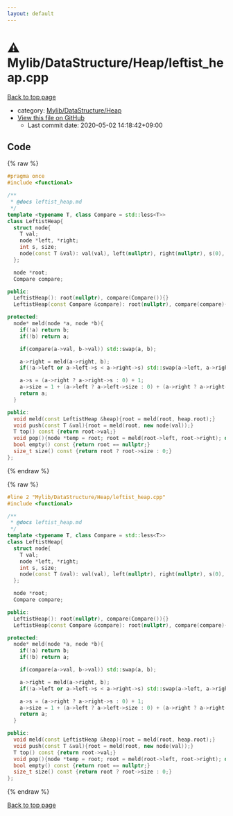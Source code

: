 ```yaml
---
layout: default
---
```


<!-- mathjax config similar to math.stackexchange -->
<script type="text/javascript" async
  src="https://cdnjs.cloudflare.com/ajax/libs/mathjax/2.7.5/MathJax.js?config=TeX-MML-AM_CHTML">
</script>
<script type="text/x-mathjax-config">
  MathJax.Hub.Config({
    TeX: { equationNumbers: { autoNumber: "AMS" }},
    tex2jax: {
      inlineMath: [ ['$','$'] ],
      processEscapes: true
    },
    "HTML-CSS": { matchFontHeight: false },
    displayAlign: "left",
    displayIndent: "2em"
  });
</script>

<script type="text/javascript" src="https://cdnjs.cloudflare.com/ajax/libs/jquery/3.4.1/jquery.min.js"></script>
<script src="https://cdn.jsdelivr.net/npm/jquery-balloon-js@1.1.2/jquery.balloon.min.js" integrity="sha256-ZEYs9VrgAeNuPvs15E39OsyOJaIkXEEt10fzxJ20+2I=" crossorigin="anonymous"></script>
<script type="text/javascript" src="../../../../assets/js/copy-button.js"></script>
<link rel="stylesheet" href="../../../../assets/css/copy-button.css" />


# :warning: Mylib/DataStructure/Heap/leftist_heap.cpp

<a href="../../../../index.html">Back to top page</a>

* category: <a href="../../../../index.html#f151d59e79c7ff7f731ff52cf9b782e4">Mylib/DataStructure/Heap</a>
* <a href="{{ site.github.repository_url }}/blob/master/Mylib/DataStructure/Heap/leftist_heap.cpp">View this file on GitHub</a>
    - Last commit date: 2020-05-02 14:18:42+09:00




## Code

<a id="unbundled"></a>
{% raw %}
```cpp
#pragma once
#include <functional>

/**
 * @docs leftist_heap.md
 */
template <typename T, class Compare = std::less<T>>
class LeftistHeap{
  struct node{
    T val;
    node *left, *right;
    int s, size;
    node(const T &val): val(val), left(nullptr), right(nullptr), s(0), size(1){}
  };

  node *root;
  Compare compare;

public:
  LeftistHeap(): root(nullptr), compare(Compare()){}
  LeftistHeap(const Compare &compare): root(nullptr), compare(compare){}

protected:
  node* meld(node *a, node *b){
    if(!a) return b;
    if(!b) return a;

    if(compare(a->val, b->val)) std::swap(a, b);

    a->right = meld(a->right, b);
    if(!a->left or a->left->s < a->right->s) std::swap(a->left, a->right);

    a->s = (a->right ? a->right->s : 0) + 1;
    a->size = 1 + (a->left ? a->left->size : 0) + (a->right ? a->right->size : 0);
    return a;
  }

public:
  void meld(const LeftistHeap &heap){root = meld(root, heap.root);}  
  void push(const T &val){root = meld(root, new node(val));}
  T top() const {return root->val;}
  void pop(){node *temp = root; root = meld(root->left, root->right); delete temp;}
  bool empty() const {return root == nullptr;}
  size_t size() const {return root ? root->size : 0;}
};

```
{% endraw %}

<a id="bundled"></a>
{% raw %}
```cpp
#line 2 "Mylib/DataStructure/Heap/leftist_heap.cpp"
#include <functional>

/**
 * @docs leftist_heap.md
 */
template <typename T, class Compare = std::less<T>>
class LeftistHeap{
  struct node{
    T val;
    node *left, *right;
    int s, size;
    node(const T &val): val(val), left(nullptr), right(nullptr), s(0), size(1){}
  };

  node *root;
  Compare compare;

public:
  LeftistHeap(): root(nullptr), compare(Compare()){}
  LeftistHeap(const Compare &compare): root(nullptr), compare(compare){}

protected:
  node* meld(node *a, node *b){
    if(!a) return b;
    if(!b) return a;

    if(compare(a->val, b->val)) std::swap(a, b);

    a->right = meld(a->right, b);
    if(!a->left or a->left->s < a->right->s) std::swap(a->left, a->right);

    a->s = (a->right ? a->right->s : 0) + 1;
    a->size = 1 + (a->left ? a->left->size : 0) + (a->right ? a->right->size : 0);
    return a;
  }

public:
  void meld(const LeftistHeap &heap){root = meld(root, heap.root);}  
  void push(const T &val){root = meld(root, new node(val));}
  T top() const {return root->val;}
  void pop(){node *temp = root; root = meld(root->left, root->right); delete temp;}
  bool empty() const {return root == nullptr;}
  size_t size() const {return root ? root->size : 0;}
};

```
{% endraw %}

<a href="../../../../index.html">Back to top page</a>

